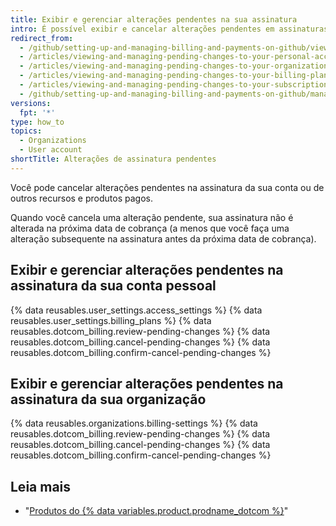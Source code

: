 ```yaml
---
title: Exibir e gerenciar alterações pendentes na sua assinatura
intro: É possível exibir e cancelar alterações pendentes em assinaturas antes que elas tenham efeito na próxima data de cobrança.
redirect_from:
  - /github/setting-up-and-managing-billing-and-payments-on-github/viewing-and-managing-pending-changes-to-your-subscription
  - /articles/viewing-and-managing-pending-changes-to-your-personal-account-s-billing-plan/
  - /articles/viewing-and-managing-pending-changes-to-your-organization-s-billing-plan/
  - /articles/viewing-and-managing-pending-changes-to-your-billing-plan/
  - /articles/viewing-and-managing-pending-changes-to-your-subscription
  - /github/setting-up-and-managing-billing-and-payments-on-github/managing-billing-for-your-github-account/viewing-and-managing-pending-changes-to-your-subscription
versions:
  fpt: '*'
type: how_to
topics:
  - Organizations
  - User account
shortTitle: Alterações de assinatura pendentes
---
```


Você pode cancelar alterações pendentes na assinatura da sua conta ou de outros recursos e produtos pagos.

Quando você cancela uma alteração pendente, sua assinatura não é alterada na próxima data de cobrança (a menos que você faça uma alteração subsequente na assinatura antes da próxima data de cobrança).

## Exibir e gerenciar alterações pendentes na assinatura da sua conta pessoal

{% data reusables.user_settings.access_settings %}
{% data reusables.user_settings.billing_plans %}
{% data reusables.dotcom_billing.review-pending-changes %}
{% data reusables.dotcom_billing.cancel-pending-changes %}
{% data reusables.dotcom_billing.confirm-cancel-pending-changes %}

## Exibir e gerenciar alterações pendentes na assinatura da sua organização

{% data reusables.organizations.billing-settings %}
{% data reusables.dotcom_billing.review-pending-changes %}
{% data reusables.dotcom_billing.cancel-pending-changes %}
{% data reusables.dotcom_billing.confirm-cancel-pending-changes %}

## Leia mais

- "[Produtos do {% data variables.product.prodname_dotcom %}](/articles/github-s-products)"
